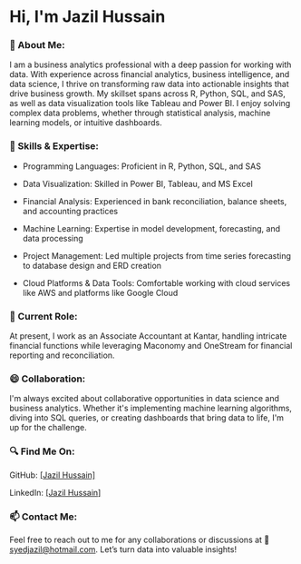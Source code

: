 # Hi, I'm Jazil Hussain
### 👀 About Me:
I am a business analytics professional with a deep passion for working with data. With experience across financial analytics, business intelligence, and data science, I thrive on transforming raw data into actionable insights that drive business growth. My skillset spans across R, Python, SQL, and SAS, as well as data visualization tools like Tableau and Power BI. I enjoy solving complex data problems, whether through statistical analysis, machine learning models, or intuitive dashboards.

### 💫 Skills & Expertise:

- Programming Languages: Proficient in R, Python, SQL, and SAS

- Data Visualization: Skilled in Power BI, Tableau, and MS Excel

- Financial Analysis: Experienced in bank reconciliation, balance sheets, and accounting practices

- Machine Learning: Expertise in model development, forecasting, and data processing

- Project Management: Led multiple projects from time series forecasting to database design and ERD creation

- Cloud Platforms & Data Tools: Comfortable working with cloud services like AWS and platforms like Google Cloud


### 💼 Current Role:

At present, I work as an Associate Accountant at Kantar, handling intricate financial functions while leveraging Maconomy and OneStream for financial reporting and reconciliation.

### 😄 Collaboration:

I'm always excited about collaborative opportunities in data science and business analytics. Whether it's implementing machine learning algorithms, diving into SQL queries, or creating dashboards that bring data to life, I'm up for the challenge.

### 🔍 Find Me On:

GitHub: [[Jazil Hussain]
](https://github.com/jazil277)

LinkedIn: [[Jazil Hussain]
](https://www.linkedin.com/in/jazil-hussain-258826218/)
### 📫 Contact Me:

Feel free to reach out to me for any collaborations or discussions at 📧 syedjazil@hotmail.com. Let’s turn data into valuable insights!
